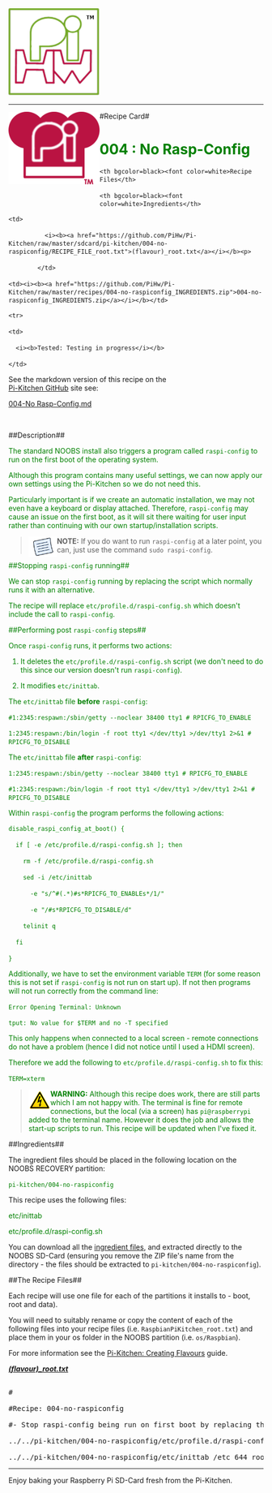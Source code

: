 <!-- How to use comments in these files -->

<!-- ---------------------------------- -->

<!--Comments have been put in this file so that they can be automatically generated.



[How to customise the Markdown documents](CustomMarkdown.md)-->

<!--Template 03/01/2015-->



























<img src="https://raw.githubusercontent.com/PiHw/Pi-Kitchen/master/markdown_source/markdown/img/pihwlogotm.png" width=180 />

<hr>



<img style="float:left" src="https://raw.githubusercontent.com/PiHw/Pi-Kitchen/master/markdown_source/markdown/img/PiKitchenRecipe.png" width=180 />

#Recipe Card#



<font color = GREEN>

<h1>004 : No Rasp-Config</h1>

</font>



<table style="width:35%" align="right" >

  <tr>

    <th bgcolor=black><font color=white>Recipe Files</th>

    <th bgcolor=black><font color=white>Ingredients</th>

  </tr>

  <tr>

    <td>

              <i><b><a href="https://github.com/PiHw/Pi-Kitchen/raw/master/sdcard/pi-kitchen/004-no-raspiconfig/RECIPE_FILE_root.txt">(flavour)_root.txt</a></i></b><p>

            </td>		

    <td><i><b><a href="https://github.com/PiHw/Pi-Kitchen/raw/master/recipes/004-no-raspiconfig_INGREDIENTS.zip">004-no-raspiconfig_INGREDIENTS.zip</a></i></b></td>

  </tr>

    <tr>

    <td>

      <i><b>Tested: Testing in progress</i></b>

    </td>

  </tr>

  </table>





See the markdown version of this recipe on the <a href="https://github.com/PiHw/Pi-Kitchen">Pi-Kitchen GitHub</a> site see:

<a href="https://github.com/PiHw/Pi-Kitchen/blob/master/recipes/004-no-raspiconfig_RECIPE_CARD.md">004-No Rasp-Config.md</a>



<br>





##Description##

<font color = GREEN>

The standard NOOBS install also triggers a program called `raspi-config` to run on the first boot of the operating system.



Although this program contains many useful settings, we can now apply our own settings using the Pi-Kitchen so we do not need this.  



Particularly important is if we create an automatic installation, we may not even have a keyboard or display attached.  Therefore, `raspi-config` may cause an issue on the first boot, as it will sit there waiting for user input rather than continuing with our own startup/installation scripts.



><img style="float:left" src="https://raw.githubusercontent.com/PiHw/Pi-Kitchen/master/markdown_source/markdown/img/note.png" height=40/><b>NOTE:</b> If you do want to run `raspi-config` at a later point, you can, just use the command `sudo raspi-config`.



##Stopping `raspi-config` running##

We can stop `raspi-config` running by replacing the script which normally runs it with an alternative.



The recipe will replace `etc/profile.d/raspi-config.sh` which doesn't include the call to `raspi-config`.



##Performing post `raspi-config` steps##

Once `raspi-config` runs, it performs two actions:



1. It deletes the `etc/profile.d/raspi-config.sh` script (we don't need to do this since our version doesn't run `raspi-config`).

2. It modifies `etc/inittab`.



The `etc/inittab` file **before** `raspi-config`:

`#1:2345:respawn:/sbin/getty --noclear 38400 tty1 # RPICFG_TO_ENABLE`

`1:2345:respawn:/bin/login -f root tty1 </dev/tty1 >/dev/tty1 2>&1 # RPICFG_TO_DISABLE`



The `etc/inittab` file **after** `raspi-config`:

`1:2345:respawn:/sbin/getty --noclear 38400 tty1 # RPICFG_TO_ENABLE`

`#1:2345:respawn:/bin/login -f root tty1 </dev/tty1 >/dev/tty1 2>&1 # RPICFG_TO_DISABLE`



Within `raspi-config` the program performs the following actions:



	disable_raspi_config_at_boot() {

	  if [ -e /etc/profile.d/raspi-config.sh ]; then

	    rm -f /etc/profile.d/raspi-config.sh

	    sed -i /etc/inittab 

	      -e "s/^#(.*)#s*RPICFG_TO_ENABLEs*/1/" 

	      -e "/#s*RPICFG_TO_DISABLE/d"

	    telinit q

	  fi

	}



Additionally, we have to set the environment variable `TERM` (for some reason this is not set if `raspi-config` is not run on start up).  If not then programs will not run correctly from the command line:



`Error Opening Terminal: Unknown`



`tput: No value for $TERM and no -T specified`



This only happens when connected to a local screen - remote connections do not have a problem (hence I did not notice until I used a HDMI screen).



Therefore we add the following to `etc/profile.d/raspi-config.sh` to fix this:



`TERM=xterm`



><img style="float:left" src="https://raw.githubusercontent.com/PiHw/Pi-Kitchen/master/markdown_source/markdown/img/warn.png" height=40/><b>WARNING:</b> Although this recipe does work, there are still parts which I am not happy with.  The terminal is fine for remote connections, but the local (via a screen) has `pi@raspberrypi` added to the terminal name.  However it does the job and allows the start-up scripts to run.  This recipe will be updated when I've fixed it.</font>





##Ingredients##

The ingredient files should be placed in the following location on the NOOBS RECOVERY partition:<p>



<font color = GREEN>

<code>pi-kitchen/004-no-raspiconfig</code><p>

</font>



This recipe uses the following files:<p>

<font color = GREEN>

etc/inittab<p> etc/profile.d/raspi-config.sh<p><p>

</font>





You can download all the <a href="https://github.com/PiHw/Pi-Kitchen/raw/master/recipes/004-no-raspiconfig_INGREDIENTS.zip">ingredient files</a>, and extracted directly to the NOOBS SD-Card (ensuring you remove the ZIP file's name from the directory - the files should be extracted to <code>pi-kitchen/004-no-raspiconfig</code>).<p>



##The Recipe Files##

Each recipe will use one file for each of the partitions it installs to - boot, root and data).<p>





You will need to suitably rename or copy the content of each of the following files into your recipe files (i.e. <code>RaspbianPiKitchen_root.txt</code>) and place them in your os folder in the NOOBS partition (i.e. <code>os/Raspbian</code>).<p>



For more information see the <a href="http://pihw.wordpress.com/guides/pi-kitchen/creatingflavours">Pi-Kitchen: Creating Flavours</a> guide.<p>





<i><b><a href="https://github.com/PiHw/Pi-Kitchen/raw/master/sdcard/pi-kitchen/004-no-raspiconfig/RECIPE_FILE_root.txt">(flavour)_root.txt</a></i></b>

<pre>

#

#Recipe: 004-no-raspiconfig

#- Stop raspi-config being run on first boot by replacing the defaults file

../../pi-kitchen/004-no-raspiconfig/etc/profile.d/raspi-config.sh /etc/profile.d # root root

../../pi-kitchen/004-no-raspiconfig/etc/inittab /etc 644 root root</pre>







<hr>



Enjoy baking your Raspberry Pi SD-Card fresh from the Pi-Kitchen.<p>



<!--========================END FILE================-->

